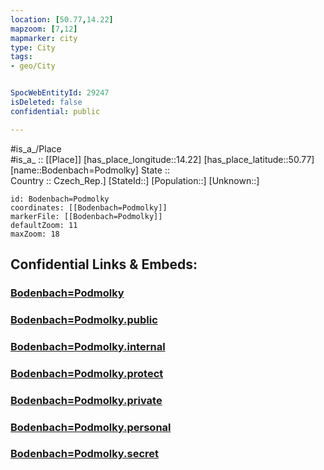 ```yaml
---
location: [50.77,14.22] 
mapzoom: [7,12] 
mapmarker: city 
type: City
tags:
- geo/City


SpocWebEntityId: 29247
isDeleted: false
confidential: public

---
```

#is_a_/Place  
#is_a_ :: [[Place]] 
[has_place_longitude::14.22] 
[has_place_latitude::50.77] 
[name::Bodenbach=Podmolky] 
State ::  
Country :: Czech_Rep.] 
[StateId::] 
[Population::] 
[Unknown::] 


```leaflet
id: Bodenbach=Podmolky
coordinates: [[Bodenbach=Podmolky]] 
markerFile: [[Bodenbach=Podmolky]] 
defaultZoom: 11 
maxZoom: 18
```


## Confidential Links & Embeds: 

### [Bodenbach=Podmolky](/_Standards/Earth/Continent/Europe/Europe~Central/Czech_Republic/regions~Czech_Republic/Ústecký/City/Bodenbach=Podmolky.md) 

### [Bodenbach=Podmolky.public](/_public/Earth/Continent/Europe/Europe~Central/Czech_Republic/regions~Czech_Republic/Ústecký/City/Bodenbach=Podmolky.public.md) 

### [Bodenbach=Podmolky.internal](/_internal/Earth/Continent/Europe/Europe~Central/Czech_Republic/regions~Czech_Republic/Ústecký/City/Bodenbach=Podmolky.internal.md) 

### [Bodenbach=Podmolky.protect](/_protect/Earth/Continent/Europe/Europe~Central/Czech_Republic/regions~Czech_Republic/Ústecký/City/Bodenbach=Podmolky.protect.md) 

### [Bodenbach=Podmolky.private](/_private/Earth/Continent/Europe/Europe~Central/Czech_Republic/regions~Czech_Republic/Ústecký/City/Bodenbach=Podmolky.private.md) 

### [Bodenbach=Podmolky.personal](/_personal/Earth/Continent/Europe/Europe~Central/Czech_Republic/regions~Czech_Republic/Ústecký/City/Bodenbach=Podmolky.personal.md) 

### [Bodenbach=Podmolky.secret](/_secret/Earth/Continent/Europe/Europe~Central/Czech_Republic/regions~Czech_Republic/Ústecký/City/Bodenbach=Podmolky.secret.md)

